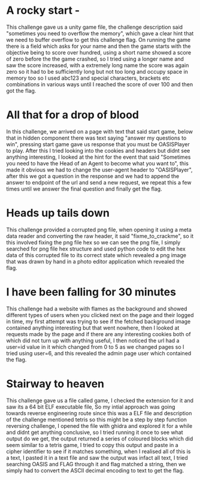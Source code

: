 # A rocky start -
This challenge gave us a unity game file, the challenge description said "sometimes you need to overflow the memory", which gave a clear hint that we need to buffer overflow to get this challenge flag. On running the game there is a field which asks for your name and then the game starts with the objective being to score over hundred, using a short name showed a score of zero before the the game crashed, so I tried using a longer name and saw the score increased, with a extremely long name the score was again zero so it had to be sufficiently long but not too long and occupy space in memory too so I used abc123 and special characters, brackets etc combinations in various ways until I reached the score of over 100 and then got the flag.
# All that for a drop of blood
In this challenge, we arrived on a page with text that said start game, below that in hidden component there was text saying "answer my questions to win", pressing start game gave us response that you must be OASISPlayer to play. After this I tried looking into the cookies and headers but didnt see anything interesting, I looked at the hint for the event that said "Sometimes you need to have the Head of an Agent to become what you want to", this made it obvious we had to change the user-agent header to "OASISPlayer", after this we got a question in the response and we had to append the answer to endpoint of the url and send a new request, we repeat this a few times until we answer the final question and finally get the flag.
# Heads up tails down
This challenge provided a corrupted png file, when opening it using a meta data reader and converting the raw header, it said "fixme_to_crackme", so it this involved fixing the png file hex so we can see the png file, I simply searched for png file hex structure and used python code to edit the hex data of this corrupted file to its correct state which revealed a png image that was drawn by hand in a photo editor application which revealed the flag.
# I have been falling for 30 minutes
This challenge had a website with flames as the background and showed different types of users when you clicked next on the page and their logged in time, my first attempt was trying to see if the fetched background image contained anything interesting but that went nowhere, then I looked at requests made by the page and if there are any interesting cookies both of which did not turn up with anything useful, I then noticed the url had a user=id value in it which changed from 0 to 5 as we changed pages so I tried using user=6, and this revealed the admin page user which contained the flag.
# Stairway to heaven
This challenge gave us a file called game, I checked the extension for it and saw its a 64 bit ELF executable file, So my intial approach was going towards reverse engineering route since this was a ELF file and description of the challenge mentioned tetris so this might be a step by step function reversing challenge, I opened the file with ghidra and explored it for a while and didnt get anything conclusive, so I tried running it once to see what output do we get, the output returned a series of coloured blocks which did seem similar to a tetris game, I tried to copy this output and paste in a cipher identifier to see if it matches something, when I realised all of this is a text, I pasted it in a text file and saw the output was infact all text, I tried searching OASIS and FLAG through it and flag matched a string, then we simply had to convert the ASCII decimal encoding to text to get the flag.